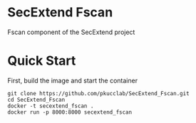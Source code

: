 # SecExtend Fscan
Fscan component of the SecExtend project

# Quick Start

First, build the image and start the container

```shell
git clone https://github.com/pkucclab/SecExtend_Fscan.git
cd SecExtend_Fscan
docker -t secextend_fscan .
docker run -p 8000:8000 secextend_fscan
```
